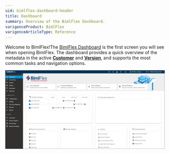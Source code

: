 ```yaml
---
uid: bimlflex-dashboard-header
title: Dashboard
summary: Overview of the BimlFlex Dashboard.
varigenceProduct: BimlFlex
varigenceArticleType: Reference
---
```

Welcome to BimlFlex!The [BimlFlex Dashboard](xref:bimlflex-dashboard) is the first screen you will see when opening BimlFlex. The dashboard provides a quick overview of the metadata in the active [**Customer**](xref:bimlflex-concepts-customer) and [**Version**](xref:bimlflex-concepts-version), and supports the most common tasks and navigation options.

![BimlFlex Dashboard Overview](../../static/img/bimlflex-dashboard.png "BimlFlex Dashboard")

